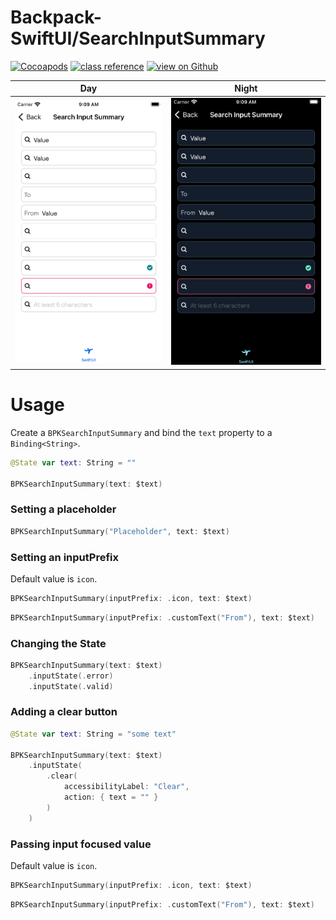 #  Backpack-SwiftUI/SearchInputSummary

[![Cocoapods](https://img.shields.io/cocoapods/v/Backpack-SwiftUI.svg?style=flat)](hhttps://cocoapods.org/pods/Backpack-SwiftUI)
[![class reference](https://img.shields.io/badge/Class%20reference-iOS-blue)](https://backpack.github.io/ios/versions/latest/swiftui/Structs/BPKSearchInputSummary.html)
[![view on Github](https://img.shields.io/badge/Source%20code-GitHub-lightgrey)](https://github.com/Skyscanner/backpack-ios/tree/main/Backpack-SwiftUI/SearchInputSummary)

| Day | Night |
| --- | --- |
| <img src="https://raw.githubusercontent.com/Skyscanner/backpack-ios/main/screenshots/iPhone-swiftui_search-input-summary___default_lm.png" alt="" width="375" /> |<img src="https://raw.githubusercontent.com/Skyscanner/backpack-ios/main/screenshots/iPhone-swiftui_search-input-summary___default_dm.png" alt="" width="375" /> |

# Usage

Create a `BPKSearchInputSummary` and bind the `text` property to a `Binding<String>`.

```swift
@State var text: String = ""

BPKSearchInputSummary(text: $text)
```

### Setting a placeholder

```swift
BPKSearchInputSummary("Placeholder", text: $text)
```

### Setting an inputPrefix
Default value is `icon`.

```swift
BPKSearchInputSummary(inputPrefix: .icon, text: $text)
```

```swift
BPKSearchInputSummary(inputPrefix: .customText("From"), text: $text)
```

### Changing the State
    
```swift
BPKSearchInputSummary(text: $text)
    .inputState(.error)
    .inputState(.valid)
```

### Adding a clear button

```swift
@State var text: String = "some text"

BPKSearchInputSummary(text: $text)
    .inputState(
        .clear(
            accessibilityLabel: "Clear",
            action: { text = "" }
        )
    )
```

### Passing input focused value
Default value is `icon`.

```swift
BPKSearchInputSummary(inputPrefix: .icon, text: $text)
```

```swift
BPKSearchInputSummary(inputPrefix: .customText("From"), text: $text)
```
